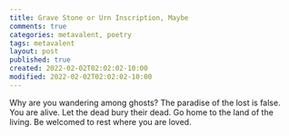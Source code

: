 ```yaml
---
title: Grave Stone or Urn Inscription, Maybe
comments: true
categories: metavalent, poetry
tags: metavalent
layout: post
published: true
created: 2022-02-02T02:02:02-10:00
modified: 2022-02-02T02:02:02-10:00
---
```


Why are you wandering among ghosts?
The paradise of the lost is false.
You are alive.
Let the dead bury their dead.
Go home to the land of the living.
Be welcomed to rest where you are loved.
